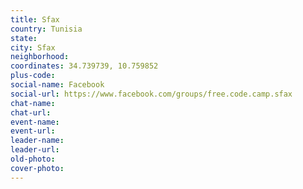```yaml
---
title: Sfax
country: Tunisia
state: 
city: Sfax
neighborhood: 
coordinates: 34.739739, 10.759852
plus-code:
social-name: Facebook
social-url: https://www.facebook.com/groups/free.code.camp.sfax
chat-name:
chat-url:
event-name:
event-url:
leader-name:
leader-url:
old-photo: 
cover-photo:
---
```

